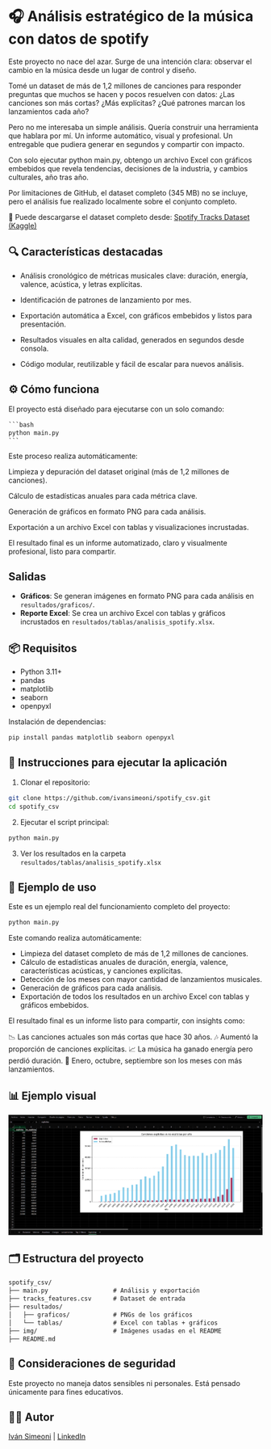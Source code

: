 # 🎧 Análisis estratégico de la música con datos de spotify

Este proyecto no nace del azar. Surge de una intención clara: observar el cambio en la música desde un lugar de control y diseño.

Tomé un dataset de más de 1,2 millones de canciones para responder preguntas que muchos se hacen y pocos resuelven con datos:
¿Las canciones son más cortas? ¿Más explícitas? ¿Qué patrones marcan los lanzamientos cada año?

Pero no me interesaba un simple análisis.
Quería construir una herramienta que hablara por mí. Un informe automático, visual y profesional. Un entregable que pudiera generar en segundos y compartir con impacto.

Con solo ejecutar python main.py, obtengo un archivo Excel con gráficos embebidos que revela tendencias, decisiones de la industria, y cambios culturales, año tras año.

Por limitaciones de GitHub, el dataset completo (345 MB) no se incluye, pero el análisis fue realizado localmente sobre el conjunto completo.

📁 Puede descargarse el dataset completo desde: [Spotify Tracks Dataset (Kaggle)](https://www.kaggle.com/datasets/rodolfofigueroa/spotify-12m-songs?resource=download)


## 🔍 Características destacadas

* Análisis cronológico de métricas musicales clave: duración, energía, valence, acústica, y letras explícitas.

* Identificación de patrones de lanzamiento por mes.

* Exportación automática a Excel, con gráficos embebidos y listos para presentación.

* Resultados visuales en alta calidad, generados en segundos desde consola.

* Código modular, reutilizable y fácil de escalar para nuevos análisis.


## ⚙️ Cómo funciona

El proyecto está diseñado para ejecutarse con un solo comando:

    ```bash
    python main.py
    ```

Este proceso realiza automáticamente:

Limpieza y depuración del dataset original (más de 1,2 millones de canciones).

Cálculo de estadísticas anuales para cada métrica clave.

Generación de gráficos en formato PNG para cada análisis.

Exportación a un archivo Excel con tablas y visualizaciones incrustadas.

El resultado final es un informe automatizado, claro y visualmente profesional, listo para compartir.


## Salidas

- **Gráficos**: Se generan imágenes en formato PNG para cada análisis en `resultados/graficos/`.
- **Reporte Excel**: Se crea un archivo Excel con tablas y gráficos incrustados en `resultados/tablas/analisis_spotify.xlsx`.


## 📦 Requisitos

* Python 3.11+
* pandas
* matplotlib
* seaborn
* openpyxl

Instalación de dependencias:

```bash
pip install pandas matplotlib seaborn openpyxl
```


## 🚀 Instrucciones para ejecutar la aplicación

1. Clonar el repositorio:

```bash
git clone https://github.com/ivansimeoni/spotify_csv.git
cd spotify_csv
```

2. Ejecutar el script principal:

```bash
python main.py
```

3. Ver los resultados en la carpeta `resultados/tablas/analisis_spotify.xlsx`

## 🧪 Ejemplo de uso

Este es un ejemplo real del funcionamiento completo del proyecto:

```bash
python main.py
```

Este comando realiza automáticamente:

* Limpieza del dataset completo de más de 1,2 millones de canciones.
* Cálculo de estadísticas anuales de duración, energía, valence, características acústicas, y canciones explícitas.
* Detección de los meses con mayor cantidad de lanzamientos musicales.
* Generación de gráficos para cada análisis.
* Exportación de todos los resultados en un archivo Excel con tablas y gráficos embebidos.

El resultado final es un informe listo para compartir, con insights como:

📉 Las canciones actuales son más cortas que hace 30 años.
🎶 Aumentó la proporción de canciones explícitas.
📈 La música ha ganado energía pero perdió duración.
📅 Enero, octubre, septiembre son los meses con más lanzamientos.


## 📊 Ejemplo visual

![Gráfico de canciones explicitas](img/grafico.png)


## 🗂️ Estructura del proyecto

```
spotify_csv/
├── main.py                  # Análisis y exportación
├── tracks_features.csv      # Dataset de entrada
├── resultados/
│   ├── graficos/            # PNGs de los gráficos
│   └── tablas/              # Excel con tablas + gráficos
├── img/                     # Imágenes usadas en el README
├── README.md
```


## 🔐 Consideraciones de seguridad

Este proyecto no maneja datos sensibles ni personales. Está pensado únicamente para fines educativos.


## 👨‍💼 Autor

[Iván Simeoni](https://github.com/ivansimeoni) | [LinkedIn](https://www.linkedin.com/in/ivansimeoni)

